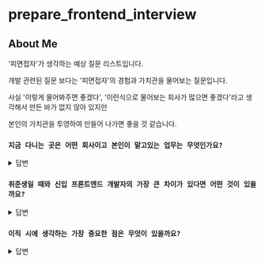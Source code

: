 # prepare_frontend_interview

## About Me

'피면접자'가 생각하는 예상 질문 리스트입니다.

개발 관련된 질문 보다는 '피면접자'의 경험과 가치관을 물어보는 질문입니다.

사실 '이렇게 물어봐주면 좋겠다', '이런식으로 물어보는 회사가 많으면 좋겠다'라고 생각해서 만든 바가 없지 않아 있지만

본인의 가치관을 투영하여 만들어 나가면 좋을 것 같습니다.

### `지금 다니는 곳은 어떤 회사이고 본인이 맡고있는 업무는 무엇인가요?`

<details>

<summary>답변</summary>

```
이 부분은 온전히 개인적인 내용이라 따로 담지 않겠습니다만, 저의 경우에는 이렇게 대답할 것 같습니다
```

**OO** 은 **OO** 와 관련된 서비스를 제공하고 있는 회사입니다.

저는 **OO**의 **FE** 개발자로서,

- 을/를 구성합니다
- 을/를 구현합니다
- 경험이 있습니다
- 하고 있습니다

- 할 예정입니다

</details>

### `취준생일 때와 신입 프론트엔드 개발자의 가장 큰 차이가 있다면 어떤 것이 있을까요?`

<details>
<summary>답변</summary>

정말 가장 큰 차이가 있다면 '**책임감**'이라고 생각합니다. 혼자 개발을 하다가 어려운 태스크를 만나면 포기하거나 우선순위에 밀려 잊게 되는 경향이 없지 않아 있었습니다. 하지만, 현업에서는 실제 서비스와 연동되는 사항이기 때문에 포기가 아닌 최선의 결과물을 만들어야 했습니다. 모든 것이 완벽한 코드는 아니더라도 그렇게 만들어낸 결과물을 피드백 받고, 더 나은 코드를 작성하고 한 단계 더 성장할 수 있다는 점이 취준생일 때와 신입 개발자가 가지는 가장 큰 차이라고 생각합니다.

</details>

### `이직 시에 생각하는 가장 중요한 점은 무엇이 있을까요?`

<details>
<summary>답변</summary>

제가 생각하기에 이직 시에 고려할 요소 들은 다음과 같습니다.

1. 연봉
2. 워라밸 + 복지
3. 개인의 성장 가능성
4. 회사의 성장 가능성
5. 동료

저의 경우에는 ~~

연봉도 매우 매우 중요한 요소 중 하나이지만 **회사의 성장 가능성**과 **동료**를 많이 보게 되는 것 같습니다.

대표님 또는 동료들과의 팀 미팅을 통해서, 회사에 대한 열정과 믿음이 저의 의지를 더 불태워 줄 수 있다는 것을 경험했습니다. 자신이 하는 일에 대한 확신이 있고 이러한 동료들과 함께 한다면 자연스럽게 더 나은 방향으로 흘러갈 수 있다고 생각합니다. 이를 통해 더 효율적으로 코드를 짜거나 자기 개발과 같은 개인의 성장도 자연스럽게 따라 올 수 있다고 생각합니다.

</details>
